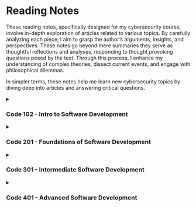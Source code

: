 # Reading Notes
These reading notes, specifically designed for my cybersecurity course, involve in-depth exploration of articles related to various topics. By carefully analyzing each piece, I aim to grasp the author’s arguments, insights, and perspectives. These notes go beyond mere summaries they serve as thoughtful reflections and analyses, responding to thought provoking questions posed by the text. Through this process, I enhance my understanding of complex theories, dissect current events, and engage with philosophical dilemmas.

In simpler terms, these notes help me learn new cybersecurity topics by diving deep into articles and answering critical questions.

<details><summary><h3>Code 102 - Intro to Software Development</h3></summary>
<oi>
  <li><a href="/ops-102/What is a Computer?.md">What is a Computer?</a></li>
  <li><a href="/ops-102/Build a Computer.md">Build a Computer</a></li>
  <li><a href="/ops-102/Startup Sequences and BIOS.md">Startup Sequences and BIOS</a></li>
  <li><a href="/ops-102/Installing Ubuntu Linux.md">Installing Ubuntu Linux</a></li>
  <li><a href="/ops-102/Installing Virtualbox with Linux Terminal.md">Installing Virtualbox with Linux Terminal</a></li>
  <li><a href="/ops-102/SOHO Networking.md">SOHO Networking</a></li>
  <li><a href="/ops-102/Network Connectivity.md">Network Connectivity</a></li>
  <li><a href="/ops-102/Virtualization of Windows OS.md">Virtualization of Windows OS</a></li>
  <li><a href="/ops-102/Command Line Interface.md">Command Line Interface</a></li>
  </oi>
  </details>
  
<details><summary><h3>Code 201 - Foundations of Software Development</h3></summary>
<oi>
  <li><a href="/ops-201/Lab 01.md">Lab 01</a></li>
  <li><a href="/ops-201/Lab 02.md">Lab 02</a></li>
  <li><a href="/ops-201/Lab 03.md">Lab 03</a></li>
  <li><a href="/ops-201/Lab 04.md">Lab 04</a></li>
  <li><a href="/ops-201/Lab 05.md">Lab 05</a></li>
  <li><a href="/ops-201/Lab 06.md">Lab 06</a></li>
  <li><a href="/ops-201/Lab 07.md">Lab 07</a></li>
  <li><a href="/ops-201/Lab 08.md">Lab 08</a></li>
  <li><a href="/ops-201/Lab 09.md">Lab 09</a></li>
  <li><a href="/ops-201/Lab 10.md">Lab 10</a></li>
  <li><a href="/ops-201/Lab 11.md">Lab 11</a></li>
  <li><a href="/ops-201/Lab 12.md">Lab 12</a></li>
  <li><a href="/ops-201/Lab 13.md">Lab 13</a></li>
  <li><a href="/ops-201/Lab 14.md">Lab 14</a></li>
  <li><a href="/ops-201/Lab 14p2.md">Lab 14p2</a></li>
  <li><a href="/ops-201/prompt-engineering.md">Prompt Engineering</a></li>
  </oi>
  </details>
</details>

<details><summary><h3>Code 301 - Intermediate Software Development</h3></summary>
<oi>
  <li><a href="/ops-301/Network Traffic Analysis with Wireshark.md">Network Traffic Analysis with Wireshark</a></li>
  <li><a href="/ops-301/Network scanning with NMAP.md">Network scanning with NMAP</a></li>
  <li><a href="/ops-301/Network Segmentation.md">Network Segmentation</a></li>
  <li><a href="/ops-301/Routing.md">Routing</a></li>
  <li><a href="/ops-301/VPN Tunnel.md">VPN Tunnel</a></li>
  <li><a href="/ops-301/Network Address Translation.md">Network Address Translation</a></li>
  <li><a href="/ops-301/Web Server Deployment.md">Web Server Deployment</a></li>
  <li><a href="/ops-301/RADIUS Authentication.md">RADIUS Authentication</a></li>
  <li><a href="/ops-301/Traffic Mirroring.md">Traffic Mirroring</a></li>
  <li><a href="/ops-301/VPC.md">VPC</a></li>
  <li><a href="/ops-301/Windows Server.md">Windows Server</a></li>
  <li><a href="/ops-301/Domain Controller.md">Domain Controller</a></li>
  <li><a href="/ops-301/Active Directory.md">Active Directory</a></li>
  <li><a href="/ops-301/Group Policy.md">Group Policy</a></li>
  <li><a href="/ops-301/Diversity & Inclusion in the Tech Industry.md">Diversity & Inclusion in the Tech Industry</a></li>
  </oi>
  </details>
</details> 

<details><summary><h3>Code 401 - Advanced Software Development</h3></summary>
<oi>
  <li><a href="/ops-102/lab01.md">Lab 01</a></li>
  <li><a href="/ops-102/lab02.md">Lab 02</a></li>
  <li><a href="/ops-102/lab03.md">Lab 03</a></li>
  <li><a href="/ops-102/lab04.md">Lab 04</a></li>
  <li><a href="/ops-102/lab05.md">Lab 05</a></li>
  <li><a href="/ops-102/lab06.md">Lab 06</a></li>
  <li><a href="/ops-102/lab07.md">Lab 07</a></li>
  <li><a href="/ops-102/lab08.md">Lab 08</a></li>
  <li><a href="/ops-102/lab09.md">Lab 09</a></li>
  </oi>
  </details>
</details>
